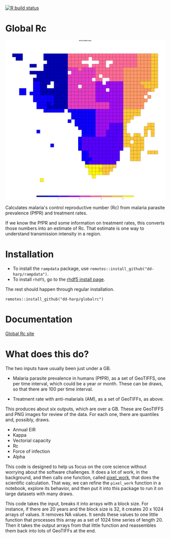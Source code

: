 <!-- badges: start -->
[![R build status](https://github.com/dd-harp/globalrc/workflows/R-CMD-check/badge.svg)](https://github.com/dd-harp/globalrc/actions)
<!-- badges: end -->

# Global Rc

![Data blocks for computation on the globe](./vignettes/africa_blocked.png)

Calculates malaria's control reproductive number (Rc) from malaria parasite prevalence (PfPR)
and treatment rates.

If we know the PfPR and some information on treatment rates, this converts
those numbers into an estimate of Rc. That estimate is one way to understand
transmission intensity in a region.


# Installation

* To install the `rampdata` package, use `remotes::install_github("dd-harp/rampdata")`.
* To install `rhdf5`, go to the [rhdf5 install page](https://www.bioconductor.org/packages/release/bioc/html/rhdf5.html).

The rest should happen through regular installation.

```
remotes::install_github("dd-harp/globalrc")
```


# Documentation

[Global Rc site](https://dd-harp.github.io/globalrc/)


# What does this do?

The two inputs have usually been just under a GB.

* Malaria parasite prevalence in humans (PfPR), as a set of GeoTIFFS,
  one per time interval, which could be a year or month. These can be draws,
  so that there are 100 per time interval.

* Treatment rate with anti-malarials (AM), as a set of GeoTIFFs, as above.

This produces about six outputs, which are over a GB. These are GeoTIFFS
and PNG images for review of the data. For each one, there are quantiles
and, possibly, draws.

* Annual EIR
* Kappa
* Vectorial capacity
* Rc
* Force of infection
* Alpha

This code is designed to help us focus on the core science without
worrying about the software challenges. It does a lot of work,
in the background, and then calls one function, called
[pixel_work](R/pixel_work.R),
that does the scientific calculation. That way, we can refine the
`pixel_work` function in a notebook, explore its behavior, and then
put it into this package to run it on large datasets with many draws.

This code takes the input, breaks it into arrays with a block size.
For instance, if there are 20 years and the block size is 32, it
creates 20 x 1024 arrays of values. It removes NA values.
It sends these values to one little function that processes this 
array as a set of 1024 time series of length 20. Then it takes
the output arrays from that little function and reassembles them back
into lots of GeoTIFFs at the end.

